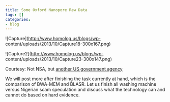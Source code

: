 ```yaml
---
title: Some Oxford Nanopore Raw Data
tags: []
categories:
- blog
---
```

![Capture](http://www.homolog.us/blogs/wp-
content/uploads/2013/10/Capture18-300x167.png)
<!--more-->

![Capture2](http://www.homolog.us/blogs/wp-
content/uploads/2013/10/Capture23-300x147.png)

Courtesy: Not NSA, but [another US government
agency](http://patentscope.wipo.int/search/en/detail.jsf)

We will post more after finishing the task currently at hand, which is the
comparison of BWA-MEM and BLASR. Let us finish all washing machine versus
Nigerian scam speculation and discuss what the technology can and cannot do
based on hard evidence.

